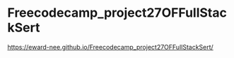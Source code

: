 # Freecodecamp_project27OFFullStackSert

https://eward-nee.github.io/Freecodecamp_project27OFFullStackSert/
